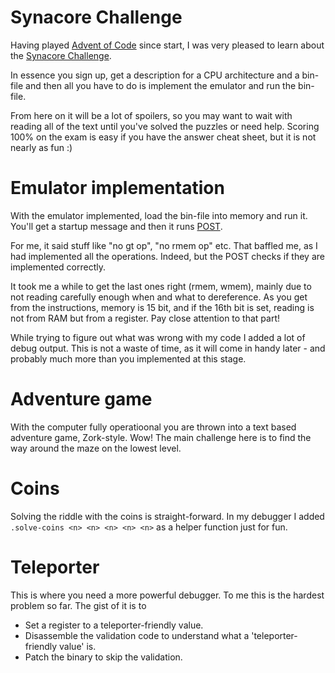 # Synacore Challenge

Having played [Advent of Code](https://adventofcode.com) since start, I was very pleased to learn about the [Synacore Challenge](https://challenge.synacor.com/).

In essence you sign up, get a description for a CPU architecture and a bin-file and then all you have to do is implement the emulator and run the bin-file.

From here on it will be a lot of spoilers, so you may want to wait with reading all of the text until you've solved the puzzles or need help. Scoring 100% on the exam is easy if you have the answer cheat sheet, but it is not nearly as fun :)

# Emulator implementation

With the emulator implemented, load the bin-file into memory and run it. You'll get a startup message and then it runs [POST](https://en.wikipedia.org/wiki/Power-on_self-test).

For me, it said stuff like "no gt op", "no rmem op" etc. That baffled me, as I had implemented all the operations. Indeed, but the POST checks if they are implemented correctly.

It took me a while to get the last ones right (rmem, wmem), mainly due to not reading carefully enough when and what to dereference. As you get from the instructions, memory is 15 bit, and if the 16th bit is set, reading is not from RAM but from a register. Pay close attention to that part!

While trying to figure out what was wrong with my code I added a lot of debug output. This is not a waste of time, as it will come in handy later - and probably much more than you implemented at this stage.

# Adventure game

With the computer fully operatioonal you are thrown into a text based adventure game, Zork-style. Wow! The main challenge here is to find the way around the maze on the lowest level.

# Coins

Solving the riddle with the coins is straight-forward. In my debugger I added `.solve-coins <n> <n> <n> <n> <n>` as a helper function just for fun.

# Teleporter

This is where you need a more powerful debugger. To me this is the hardest problem so far. The gist of it is to
* Set a register to a teleporter-friendly value.
* Disassemble the validation code to understand what a 'teleporter-friendly value' is.
* Patch the binary to skip the validation.